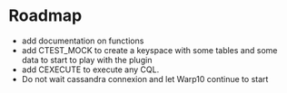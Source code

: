 # Roadmap

- add documentation on functions
- add CTEST_MOCK to create a keyspace with some tables and some data to start to play with the plugin 
- add CEXECUTE to execute any CQL.
- Do not wait cassandra connexion and let Warp10 continue to start

